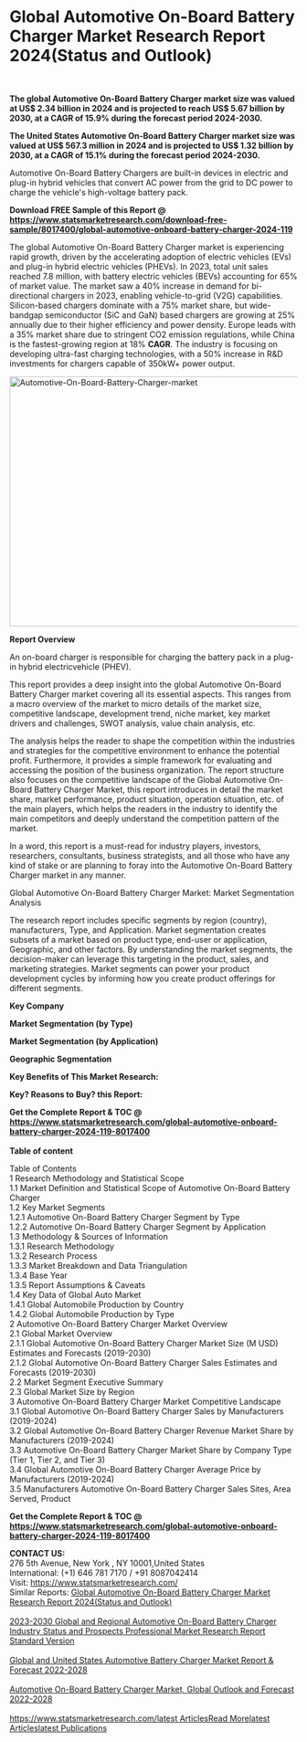 <h1>Global Automotive On-Board Battery Charger Market Research Report 2024(Status and Outlook)</h1><br/><p><strong>The global Automotive On-Board Battery Charger market size was valued at US$ 2.34 billion in 2024 and is projected to reach US$ 5.67 billion by 2030, at a <strong>CAGR</strong> of 15.9% during the forecast period 2024-2030.</strong></p><p><strong>The United States Automotive On-Board Battery Charger market size was valued at US$ 567.3 million in 2024 and is projected to US$ 1.32 billion by 2030, at a <strong>CAGR</strong> of 15.1% during the forecast period 2024-2030.</strong></p><p>Automotive On-Board Battery Chargers are built-in devices in electric and plug-in hybrid vehicles that convert AC power from the grid to DC power to charge the vehicle's high-voltage battery pack.</p><p><strong>Download FREE Sample of this Report @ <a href="https://www.statsmarketresearch.com/download-free-sample/8017400/global-automotive-onboard-battery-charger-2024-119">https://www.statsmarketresearch.com/download-free-sample/8017400/global-automotive-onboard-battery-charger-2024-119</a></strong></p><p>The global Automotive On-Board Battery Charger market is experiencing rapid growth, driven by the accelerating adoption of electric vehicles (EVs) and plug-in hybrid electric vehicles (PHEVs). In 2023, total unit sales reached 7.8 million, with battery electric vehicles (BEVs) accounting for 65% of market value. The market saw a 40% increase in demand for bi-directional chargers in 2023, enabling vehicle-to-grid (V2G) capabilities. Silicon-based chargers dominate with a 75% market share, but wide-bandgap semiconductor (SiC and GaN) based chargers are growing at 25% annually due to their higher efficiency and power density. Europe leads with a 35% market share due to stringent CO2 emission regulations, while China is the fastest-growing region at 18% <strong>CAGR</strong>. The industry is focusing on developing ultra-fast charging technologies, with a 50% increase in R&D investments for chargers capable of 350kW+ power output.</p><p><img alt="Automotive-On-Board-Battery-Charger-market" src="https://www.grandresearchstore.com/assets/report-images/Automotive_On-Board_Battery_Charger_market.png" style="width: 730px; height: 438px;"></p><p><strong>Report Overview</strong></p><p>An on-board charger is responsible for charging the battery pack in a plug-in hybrid electricvehicle (PHEV).</p><p>This report provides a deep insight into the global Automotive On-Board Battery Charger market covering all its essential aspects. This ranges from a macro overview of the market to micro details of the market size, competitive landscape, development trend, niche market, key market drivers and challenges, SWOT analysis, value chain analysis, etc.</p><p>The analysis helps the reader to shape the competition within the industries and strategies for the competitive environment to enhance the potential profit. Furthermore, it provides a simple framework for evaluating and accessing the position of the business organization. The report structure also focuses on the competitive landscape of the Global Automotive On-Board Battery Charger Market, this report introduces in detail the market share, market performance, product situation, operation situation, etc. of the main players, which helps the readers in the industry to identify the main competitors and deeply understand the competition pattern of the market.</p><p>In a word, this report is a must-read for industry players, investors, researchers, consultants, business strategists, and all those who have any kind of stake or are planning to foray into the Automotive On-Board Battery Charger market in any manner.</p><p>Global Automotive On-Board Battery Charger Market: Market Segmentation Analysis</p><p>The research report includes specific segments by region (country), manufacturers, Type, and Application. Market segmentation creates subsets of a market based on product type, end-user or application, Geographic, and other factors. By understanding the market segments, the decision-maker can leverage this targeting in the product, sales, and marketing strategies. Market segments can power your product development cycles by informing how you create product offerings for different segments.</p><p><strong>Key Company</strong></p><p><strong>Market Segmentation (by Type)</strong></p><p><strong>Market Segmentation (<strong>by Application</strong>)</strong></p><p><strong>Geographic Segmentation</strong></p><p><strong>Key Benefits of This Market Research:</strong></p><p><strong>Key? <strong>Reasons to Buy</strong>? this Report:</strong></p><div><b>Get the Complete Report & TOC @ <a href="https://www.statsmarketresearch.com/global-automotive-onboard-battery-charger-2024-119-8017400">https://www.statsmarketresearch.com/global-automotive-onboard-battery-charger-2024-119-8017400</a></b></div><br><b>Table of content</b><p>Table of Contents<br /> 1 Research Methodology and Statistical Scope<br /> 1.1 Market Definition and Statistical Scope of Automotive On-Board Battery Charger<br /> 1.2 Key Market Segments<br /> 1.2.1 Automotive On-Board Battery Charger Segment by Type<br /> 1.2.2 Automotive On-Board Battery Charger Segment by Application<br /> 1.3 Methodology & Sources of Information<br /> 1.3.1 Research Methodology<br /> 1.3.2 Research Process<br /> 1.3.3 Market Breakdown and Data Triangulation<br /> 1.3.4 Base Year<br /> 1.3.5 Report Assumptions & Caveats<br /> 1.4 Key Data of Global Auto Market<br /> 1.4.1 Global Automobile Production by Country<br /> 1.4.2 Global Automobile Production by Type<br /> 2 Automotive On-Board Battery Charger Market Overview<br /> 2.1 Global Market Overview<br /> 2.1.1 Global Automotive On-Board Battery Charger Market Size (M USD) Estimates and Forecasts (2019-2030)<br /> 2.1.2 Global Automotive On-Board Battery Charger Sales Estimates and Forecasts (2019-2030)<br /> 2.2 Market Segment Executive Summary<br /> 2.3 Global Market Size by Region<br /> 3 Automotive On-Board Battery Charger Market Competitive Landscape<br /> 3.1 Global Automotive On-Board Battery Charger Sales by Manufacturers (2019-2024)<br /> 3.2 Global Automotive On-Board Battery Charger Revenue Market Share by Manufacturers (2019-2024)<br /> 3.3 Automotive On-Board Battery Charger Market Share by Company Type (Tier 1, Tier 2, and Tier 3)<br /> 3.4 Global Automotive On-Board Battery Charger Average Price by Manufacturers (2019-2024)<br /> 3.5 Manufacturers Automotive On-Board Battery Charger Sales Sites, Area Served, Product <br><div><b>Get the Complete Report & TOC @ <a href="https://www.statsmarketresearch.com/global-automotive-onboard-battery-charger-2024-119-8017400">https://www.statsmarketresearch.com/global-automotive-onboard-battery-charger-2024-119-8017400</a></b></div></p> <b>CONTACT US:</b><br>276 5th Avenue, New York , NY 10001,United States<br>International: (+1) 646 781 7170 / +91 8087042414<br>Visit: <a href="https://www.statsmarketresearch.com/">https://www.statsmarketresearch.com/</a><br>Similar Reports: <a href="https://www.statsmarketresearch.com/global-automotive-onboard-battery-charger-2024-119-8017400">Global Automotive On-Board Battery Charger Market Research Report 2024(Status and Outlook)</a><br/><br/><a href="https://www.statsmarketresearch.com/global-automotive-onboard-battery-charger-2024-119-8017400">2023-2030 Global and Regional Automotive On-Board Battery Charger Industry Status and Prospects Professional Market Research Report Standard Version</a><br/><br/><a href="https://www.statsmarketresearch.com/global-automotive-onboard-battery-charger-2024-119-8017400">Global and United States Automotive Battery Charger Market Report & Forecast 2022-2028</a><br/><br/><a href="https://www.statsmarketresearch.com/global-automotive-onboard-battery-charger-2024-119-8017400">Automotive On-Board Battery Charger Market, Global Outlook and Forecast 2022-2028</a><br/><br/><a href="https://gyeongbokgung.com">https://www.statsmarketresearch.com/</a><a href="https://hallyeomaritime.com">latest Articles</a><a href="https://jingwansa.com">Read More</a><a href=https://nguoiviet.jp/">latest Articles</a><a href="https://www.intelmarketresearch.com/">latest Publications</a>